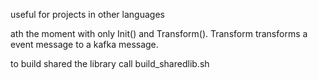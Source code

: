 useful for projects in other languages

ath the moment with only Init() and Transform(). Transform transforms a event message to a kafka message.

to build shared the library call build_sharedlib.sh
